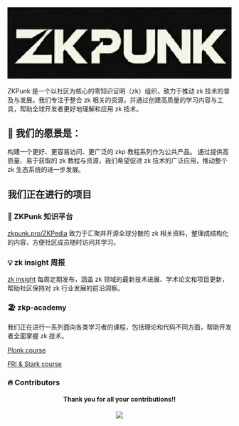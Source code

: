 
<div align="center">
  <img src="src/zkpunk-logo.png" alt="ZKPunk logo" />
</div>


ZKPunk 是一个以社区为核心的零知识证明（zk）组织，致力于推动 zk 技术的普及与发展。我们专注于整合 zk 相关的资源，并通过创建高质量的学习内容与工具，帮助全球开发者更好地理解和应用 zk 技术。


## 🚀 我们的愿景是：
构建一个更好、更容易访问、更广泛的 zkp 教程系列作为公共产品。
通过提供高质量、易于获取的 zk 教程与资源，我们希望促进 zk 技术的广泛应用，推动整个 zk 生态系统的进一步发展。

## 我们正在进行的项目

### 📔 ZKPunk 知识平台
 [zkpunk.pro/ZKPedia](https://zkpunk.pro/ZKPedia/) 致力于汇聚并开源全球分散的 zk 相关资料，整理成结构化的内容，方便社区成员随时访问并学习。


### 💡 zk insight 周报
 [zk insight](https://insights.zkpunk.pro) 每周定期发布，涵盖 zk 领域的最新技术进展、学术论文和项目更新，帮助社区保持对 zk 行业发展的前沿洞察。


### 🏖️ zkp-academy

我们正在进行一系列面向各类学习者的课程，包括理论和代码不同方面，帮助开发者全面掌握 zk 技术。

[Plonk course](https://github.com/Antalpha-Labs/zkp-academy/tree/main/Plonk)

[FRI & Stark course](https://github.com/Antalpha-Labs/zkp-academy/tree/main/FRI%26Stark)






### 🔥 Contributors

<div align="center">
  <h4 align="center">
	Thank you for all your contributions!!
  </h4>
  <a href="https://github.com/ZKPunk-Org/ZKPedia/graphs/contributors">
	<img src="https://contrib.rocks/image?repo=ZKPunk-Org/ZKPedia" />
  </a>
</div>
